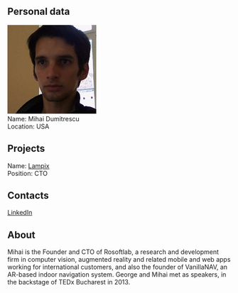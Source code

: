 ## Personal data
![mihai dumitrescu photo](photo/mihai_dumitrescu.jpg)  
Name:   Mihai Dumitrescu  
Location: USA  
## Projects 
Name: [Lampix](../projects/lampix.md)  
Position: CTO   
## Contacts
[LinkedIn](https://www.linkedin.com/in/mdumitrescu/)    
## About
Mihai is the Founder and CTO of Rosoftlab, a research and development firm in computer vision, augmented reality and related mobile and web apps working for international customers, and also the founder of VanillaNAV, an AR-based indoor navigation system. George and Mihai met as speakers, in the backstage of TEDx Bucharest in 2013.
